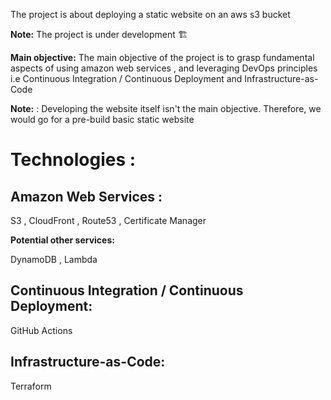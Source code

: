 The project is about deploying a static website on an aws s3 bucket 

**Note:** The project is under development 🏗

**Main objective:** 
The main objective of the project is to grasp fundamental aspects of using amazon web services , and leveraging DevOps principles i.e Continuous Integration / Continuous Deployment and Infrastructure-as-Code

**Note:** : Developing the website itself isn't the main objective. Therefore, we would go for a pre-build basic static website 


# Technologies :

## Amazon Web Services : 

S3 , CloudFront , Route53 , Certificate Manager

**Potential other services:** 

DynamoDB , Lambda 

## Continuous Integration / Continuous Deployment: 
GitHub Actions 

## Infrastructure-as-Code:
Terraform
